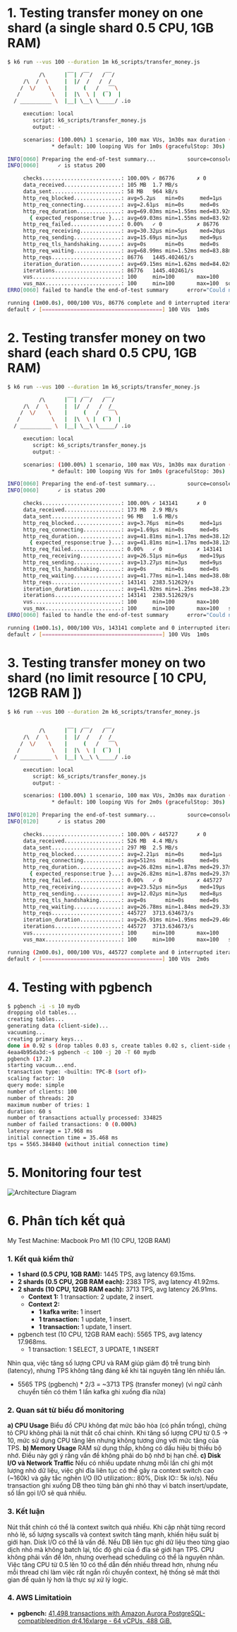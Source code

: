 # 1. Testing transfer money on one shard (a single shard 0.5 CPU, 1GB RAM)
```sh
$ k6 run --vus 100 --duration 1m k6_scripts/transfer_money.js

          /\      |‾‾| /‾‾/   /‾‾/   
     /\  /  \     |  |/  /   /  /    
    /  \/    \    |     (   /   ‾‾\  
   /          \   |  |\  \ |  (‾)  | 
  / __________ \  |__| \__\ \_____/ .io

     execution: local
        script: k6_scripts/transfer_money.js
        output: -

     scenarios: (100.00%) 1 scenario, 100 max VUs, 1m30s max duration (incl. graceful stop):
              * default: 100 looping VUs for 1m0s (gracefulStop: 30s)

INFO[0060] Preparing the end-of-test summary...          source=console
INFO[0060]      ✓ is status 200

     checks.........................: 100.00% ✓ 86776       ✗ 0    
     data_received..................: 105 MB  1.7 MB/s
     data_sent......................: 58 MB   964 kB/s
     http_req_blocked...............: avg=5.2µs   min=0s     med=1µs     max=4.55ms  p(90)=3µs     p(95)=3µs    
     http_req_connecting............: avg=2.61µs  min=0s     med=0s      max=3.08ms  p(90)=0s      p(95)=0s     
     http_req_duration..............: avg=69.03ms min=1.55ms med=83.92ms max=1.04s   p(90)=91.73ms p(95)=94.17ms
       { expected_response:true }...: avg=69.03ms min=1.55ms med=83.92ms max=1.04s   p(90)=91.73ms p(95)=94.17ms
     http_req_failed................: 0.00%   ✓ 0           ✗ 86776
     http_req_receiving.............: avg=30.32µs min=5µs    med=20µs    max=16.9ms  p(90)=37µs    p(95)=52µs   
     http_req_sending...............: avg=15.69µs min=3µs    med=9µs     max=20.94ms p(90)=17µs    p(95)=22µs   
     http_req_tls_handshaking.......: avg=0s      min=0s     med=0s      max=0s      p(90)=0s      p(95)=0s     
     http_req_waiting...............: avg=68.99ms min=1.52ms med=83.88ms max=1.04s   p(90)=91.68ms p(95)=94.12ms
     http_reqs......................: 86776   1445.402461/s
     iteration_duration.............: avg=69.15ms min=1.62ms med=84.02ms max=1.04s   p(90)=91.85ms p(95)=94.29ms
     iterations.....................: 86776   1445.402461/s
     vus............................: 100     min=100       max=100
     vus_max........................: 100     min=100       max=100  source=console
ERRO[0060] failed to handle the end-of-test summary      error="Could not save some summary information:\n\t- could not open 'json_results/transfer_money_VU_100_DURATION_1M0S.json': open json_results/transfer_money_VU_100_DURATION_1M0S.json: no such file or directory"

running (1m00.0s), 000/100 VUs, 86776 complete and 0 interrupted iterations
default ✓ [======================================] 100 VUs  1m0s
```

# 2. Testing transfer money on two shard (each shard 0.5 CPU, 1GB RAM)
```sh
$ k6 run --vus 100 --duration 1m k6_scripts/transfer_money.js

          /\      |‾‾| /‾‾/   /‾‾/   
     /\  /  \     |  |/  /   /  /    
    /  \/    \    |     (   /   ‾‾\  
   /          \   |  |\  \ |  (‾)  | 
  / __________ \  |__| \__\ \_____/ .io

     execution: local
        script: k6_scripts/transfer_money.js
        output: -

     scenarios: (100.00%) 1 scenario, 100 max VUs, 1m30s max duration (incl. graceful stop):
              * default: 100 looping VUs for 1m0s (gracefulStop: 30s)

INFO[0060] Preparing the end-of-test summary...          source=console
INFO[0060]      ✓ is status 200

     checks.........................: 100.00% ✓ 143141      ✗ 0     
     data_received..................: 173 MB  2.9 MB/s
     data_sent......................: 96 MB   1.6 MB/s
     http_req_blocked...............: avg=3.76µs  min=0s     med=1µs     max=4.32ms   p(90)=2µs     p(95)=3µs    
     http_req_connecting............: avg=1.69µs  min=0s     med=0s      max=2.99ms   p(90)=0s      p(95)=0s     
     http_req_duration..............: avg=41.81ms min=1.17ms med=38.12ms max=179.99ms p(90)=73.47ms p(95)=77.93ms
       { expected_response:true }...: avg=41.81ms min=1.17ms med=38.12ms max=179.99ms p(90)=73.47ms p(95)=77.93ms
     http_req_failed................: 0.00%   ✓ 0           ✗ 143141
     http_req_receiving.............: avg=26.51µs min=6µs    med=19µs    max=5.41ms   p(90)=33µs    p(95)=43µs   
     http_req_sending...............: avg=13.27µs min=3µs    med=9µs     max=7.98ms   p(90)=16µs    p(95)=19µs   
     http_req_tls_handshaking.......: avg=0s      min=0s     med=0s      max=0s       p(90)=0s      p(95)=0s     
     http_req_waiting...............: avg=41.77ms min=1.14ms med=38.08ms max=179.95ms p(90)=73.43ms p(95)=77.89ms
     http_reqs......................: 143141  2383.512629/s
     iteration_duration.............: avg=41.92ms min=1.25ms med=38.23ms max=180.06ms p(90)=73.56ms p(95)=78.03ms
     iterations.....................: 143141  2383.512629/s
     vus............................: 100     min=100       max=100 
     vus_max........................: 100     min=100       max=100   source=console
ERRO[0060] failed to handle the end-of-test summary      error="Could not save some summary information:\n\t- could not open 'json_results/transfer_money_VU_100_DURATION_1M0S.json': open json_results/transfer_money_VU_100_DURATION_1M0S.json: no such file or directory"

running (1m00.1s), 000/100 VUs, 143141 complete and 0 interrupted iterations
default ✓ [======================================] 100 VUs  1m0s
```

# 3. Testing transfer money on two shard (no limit resource [ 10 CPU, 12GB RAM ])
```sh
$ k6 run --vus 100 --duration 2m k6_scripts/transfer_money.js


          /\      |‾‾| /‾‾/   /‾‾/   
     /\  /  \     |  |/  /   /  /    
    /  \/    \    |     (   /   ‾‾\  
   /          \   |  |\  \ |  (‾)  | 
  / __________ \  |__| \__\ \_____/ .io

     execution: local
        script: k6_scripts/transfer_money.js
        output: -

     scenarios: (100.00%) 1 scenario, 100 max VUs, 2m30s max duration (incl. graceful stop):
              * default: 100 looping VUs for 2m0s (gracefulStop: 30s)

INFO[0120] Preparing the end-of-test summary...          source=console
INFO[0120]      ✓ is status 200

     checks.........................: 100.00% ✓ 445727      ✗ 0     
     data_received..................: 526 MB  4.4 MB/s
     data_sent......................: 297 MB  2.5 MB/s
     http_req_blocked...............: avg=2.21µs  min=0s     med=1µs     max=15.22ms  p(90)=2µs     p(95)=3µs    
     http_req_connecting............: avg=512ns   min=0s     med=0s      max=3.1ms    p(90)=0s      p(95)=0s     
     http_req_duration..............: avg=26.82ms min=1.87ms med=29.37ms max=564.52ms p(90)=36.85ms p(95)=39.61ms
       { expected_response:true }...: avg=26.82ms min=1.87ms med=29.37ms max=564.52ms p(90)=36.85ms p(95)=39.61ms
     http_req_failed................: 0.00%   ✓ 0           ✗ 445727
     http_req_receiving.............: avg=23.52µs min=5µs    med=19µs    max=14.51ms  p(90)=30µs    p(95)=36µs   
     http_req_sending...............: avg=12.02µs min=3µs    med=8µs     max=20.64ms  p(90)=15µs    p(95)=17µs   
     http_req_tls_handshaking.......: avg=0s      min=0s     med=0s      max=0s       p(90)=0s      p(95)=0s     
     http_req_waiting...............: avg=26.78ms min=1.84ms med=29.33ms max=560.75ms p(90)=36.81ms p(95)=39.56ms
     http_reqs......................: 445727  3713.634673/s
     iteration_duration.............: avg=26.91ms min=1.95ms med=29.46ms max=564.72ms p(90)=36.94ms p(95)=39.7ms 
     iterations.....................: 445727  3713.634673/s
     vus............................: 100     min=100       max=100 
     vus_max........................: 100     min=100       max=100   source=console

running (2m00.0s), 000/100 VUs, 445727 complete and 0 interrupted iterations
default ✓ [======================================] 100 VUs  2m0s
```

# 4. Testing with pgbench
```sh
$ pgbench -i -s 10 mydb
dropping old tables...
creating tables...
generating data (client-side)...
vacuuming...                                                                                
creating primary keys...
done in 0.92 s (drop tables 0.03 s, create tables 0.02 s, client-side generate 0.63 s, vacuum 0.07 s, primary keys 0.17 s).
4eaa4b95da3d:~$ pgbench -c 100 -j 20 -T 60 mydb
pgbench (17.2)
starting vacuum...end.
transaction type: <builtin: TPC-B (sort of)>
scaling factor: 10
query mode: simple
number of clients: 100
number of threads: 20
maximum number of tries: 1
duration: 60 s
number of transactions actually processed: 334825
number of failed transactions: 0 (0.000%)
latency average = 17.968 ms
initial connection time = 35.468 ms
tps = 5565.384840 (without initial connection time)
```

# 5. Monitoring four test
![Architecture Diagram](./performance-testing-monitoring.png)

# 6. Phân tích kết quả
My Test Machine: Macbook Pro M1 (10 CPU, 12GB RAM)

### 1. Kết quả kiểm thử
- **1 shard (0.5 CPU, 1GB RAM):** 1445 TPS, avg latency 69.15ms.
- **2 shards (0.5 CPU, 2GB RAM each):** 2383 TPS, avg latency 41.92ms.
- **2 shards (10 CPU, 12GB RAM each):** 3713 TPS, avg latency 26.91ms.
    - **Context 1:** 1 transaction: 2 update, 2 insert.
    - **Context 2:**
        - **1 kafka write:** 1 insert
        - **1 transaction:** 1 update, 1 insert.
        - **1 transaction:** 1 update, 1 insert.
- pgbench test (10 CPU, 12GB RAM each): 5565 TPS, avg latency 17.968ms.
    - 1 transaction: 1 SELECT, 3 UPDATE, 1 INSERT

Nhìn qua, việc tăng số lượng CPU và RAM giúp giảm độ trễ trung bình (latency), nhưng TPS không tăng đáng kể khi tài nguyên tăng lên nhiều lần.
- 5565 TPS (pgbench) * 2/3 = ~3713 TPS (transfer money) (vì ngữ cảnh chuyển tiền có thêm 1 lần kafka ghi xuống đĩa nữa)

### 2. Quan sát từ biểu đồ monitoring
**a) CPU Usage**
Biểu đồ CPU không đạt mức bão hòa (có phần trống), chứng tỏ CPU không phải là nút thắt cổ chai chính.
Khi tăng số lượng CPU từ 0.5 → 10, mức sử dụng CPU tăng lên nhưng không tương ứng với mức tăng của TPS.
**b) Memory Usage**
RAM sử dụng thấp, không có dấu hiệu bị thiếu bộ nhớ.
Điều này gợi ý rằng vấn đề không phải do bộ nhớ bị hạn chế.
**c) Disk I/O và Network Traffic**
Nếu có nhiều update nhưng mỗi lần chỉ ghi một lượng nhỏ dữ liệu, việc ghi đĩa liên tục có thể gây ra context switch cao (~160k) và gây tắc nghẽn I/O (IO utilization:: 80%, Disk IO:: 5k io/s).
Nếu transaction ghi xuống DB theo từng bản ghi nhỏ thay vì batch insert/update, số lần gọi I/O sẽ quá nhiều.
### 3. Kết luận
Nút thắt chính có thể là context switch quá nhiều. Khi cập nhật từng record nhỏ lẻ, số lượng syscalls và context switch tăng mạnh, khiến hiệu suất bị giới hạn.
Disk I/O có thể là vấn đề. Nếu DB liên tục ghi dữ liệu theo từng giao dịch nhỏ mà không batch lại, tốc độ ghi của ổ đĩa sẽ giới hạn TPS.
CPU không phải vấn đề lớn, nhưng overhead scheduling có thể là nguyên nhân. Việc tăng CPU từ 0.5 lên 10 có thể dẫn đến nhiều thread hơn, nhưng nếu mỗi thread chỉ làm việc rất ngắn rồi chuyển context, hệ thống sẽ mất thời gian để quản lý hơn là thực sự xử lý logic.

### 4. AWS Limitatioin
- **pgbench:** [41,498 transactions with Amazon Aurora PostgreSQL-compatibleedition dr4.16xlarge - 64 vCPUs, 488 GiB.](https://d1.awsstatic.com/product-marketing/Aurora/RDS_Aurora_PostgreSQL_Performance_Assessment_Benchmarking_V1-0.pdf)


